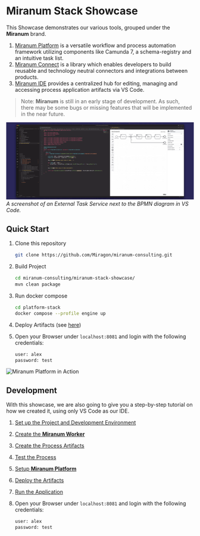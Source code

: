 # Miranum Stack Showcase

This Showcase demonstrates our various tools, grouped under the **Miranum** brand.

1. [Miranum Platform](https://github.com/Miragon/miranum-platform)
   is a versatile workflow and process automation framework utilizing components like Camunda 7, a schema-registry and an intuitive task list.
2. [Miranum Connect](https://github.com/Miragon/miranum-connect)
   is a library which enables developers to build reusable and technology neutral connectors and integrations between products.
3. [Miranum IDE](https://github.com/Miragon/miranum-ide)
   provides a centralized hub for editing, managing and accessing process application artifacts via VS Code.

> Note: **Miranum** is still in an early stage of development. As such, there may be some bugs or missing features that will be implemented in the near future.

<p>
   <img src="./images/vscode.png" alt="VS Code" width=1000><br>
   <em>A screenshot of an External Task Service next to the BPMN diagram in VS Code.</em>
</p>

## Quick Start

1. Clone this repository
 
   ```bash
   git clone https://github.com/Miragon/miranum-consulting.git
   ```

2. Build Project

   ```bash
   cd miranum-consulting/miranum-stack-showcase/
   mvn clean package
   ```
   
3. Run docker compose

   ```bash
   cd platform-stack
   docker compose --profile engine up
   ```
   
3. Deploy Artifacts (see [here](./docs/deploy-artifacts.md))

4. Open your Browser under `localhost:8081` and login with the following credentials:

   ```text
   user: alex
   password: test
   ```

<img src="./images/miranum-platform.gif" alt="Miranum Platform in Action" width=1000>

## Development

With this showcase, we are also going to give you a step-by-step tutorial on how we created it, using only VS Code 
as our IDE.

1. [Set up the Project and Development Environment](./docs/setup-project.md)
2. [Create the **Miranum Worker**](./docs/create-worker.md)
3. [Create the Process Artifacts](./docs/create-process.md)
4. [Test the Process](./docs/test-process.md)
5. [Setup **Miranum Platform**](./docs/setup-miranum-platform.md)
6. [Deploy the Artifacts](./docs/deploy-artifacts.md)
7. [Run the Application](./docs/run-application.md)
8. Open your Browser under `localhost:8081` and login with the following credentials:

   ```text
   user: alex
   password: test
   ```
